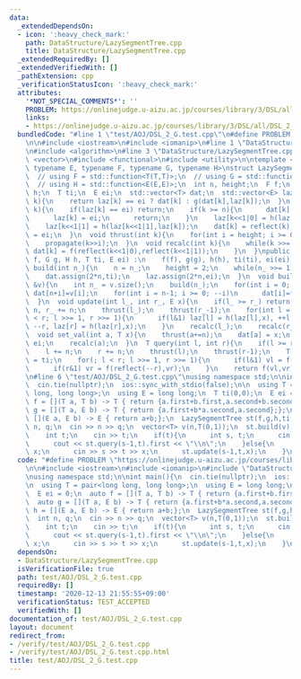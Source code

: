 ```yaml
---
data:
  _extendedDependsOn:
  - icon: ':heavy_check_mark:'
    path: DataStructure/LazySegmentTree.cpp
    title: DataStructure/LazySegmentTree.cpp
  _extendedRequiredBy: []
  _extendedVerifiedWith: []
  _pathExtension: cpp
  _verificationStatusIcon: ':heavy_check_mark:'
  attributes:
    '*NOT_SPECIAL_COMMENTS*': ''
    PROBLEM: https://onlinejudge.u-aizu.ac.jp/courses/library/3/DSL/all/DSL_2_G
    links:
    - https://onlinejudge.u-aizu.ac.jp/courses/library/3/DSL/all/DSL_2_G
  bundledCode: "#line 1 \"test/AOJ/DSL_2_G.test.cpp\"\n#define PROBLEM \"https://onlinejudge.u-aizu.ac.jp/courses/library/3/DSL/all/DSL_2_G\"\
    \n\n#include <iostream>\n#include <iomanip>\n#line 1 \"DataStructure/LazySegmentTree.cpp\"\
    \n#include <algorithm>\n#line 3 \"DataStructure/LazySegmentTree.cpp\"\n#include\
    \ <vector>\n#include <functional>\n#include <utility>\n\ntemplate <typename T,\
    \ typename E, typename F, typename G, typename H>\nstruct LazySegmentTree{\nprivate:\n\
    \  // using F = std::function<T(T,T)>;\n  // using G = std::function<T(T,E)>;\n\
    \  // using H = std::function<E(E,E)>;\n  int n, height;\n  F f;\n  G g;\n  H\
    \ h;\n  T ti;\n  E ei;\n  std::vector<T> dat;\n  std::vector<E> laz;\n  T reflect(int\
    \ k){\n    return laz[k] == ei ? dat[k] : g(dat[k],laz[k]);\n  }\n  void propagate(int\
    \ k){\n    if(laz[k] == ei) return;\n    if(k >= n){\n      dat[k] = reflect(k);\n\
    \      laz[k] = ei;\n      return;\n    }\n    laz[k<<1|0] = h(laz[k<<1|0],laz[k]);\n\
    \    laz[k<<1|1] = h(laz[k<<1|1],laz[k]);\n    dat[k] = reflect(k);\n    laz[k]\
    \ = ei;\n  }\n  void thrust(int k){\n    for(int i = height; i >= 0; --i)\n  \
    \    propagate(k>>i);\n  }\n  void recalc(int k){\n    while(k >>= 1){\n     \
    \ dat[k] = f(reflect(k<<1|0),reflect(k<<1|1));\n    }\n  }\npublic:\n  LazySegmentTree(F\
    \ f, G g, H h, T ti, E ei) :\n    f(f), g(g), h(h), ti(ti), ei(ei) {}\n  void\
    \ build(int n_){\n    n = n_;\n    height = 2;\n    while(n_ >>= 1) ++height;\n\
    \    dat.assign(2*n,ti);\n    laz.assign(2*n,ei);\n  }\n  void build(const std::vector<T>\
    \ &v){\n    int n_ = v.size();\n    build(n_);\n    for(int i = 0; i < n; ++i)\
    \ dat[n+i]=v[i];\n    for(int i = n-1; i >= 0; --i)\n      dat[i]=f(dat[i<<1|0],dat[i<<1|1]);\n\
    \  }\n  void update(int l_, int r_, E x){\n    if(l_ >= r_) return;\n    l_ +=\
    \ n, r_ += n;\n    thrust(l_);\n    thrust(r_-1);\n    for(int l = l_, r = r_;l\
    \ < r; l >>= 1, r >>= 1){\n      if(l&1) laz[l] = h(laz[l],x), ++l;\n      if(r&1)\
    \ --r, laz[r] = h(laz[r],x);\n    }\n    recalc(l_);\n    recalc(r_-1);\n  }\n\
    \  void set_val(int a, T x){\n    thrust(a+=n);\n    dat[a] = x;\n    laz[a] =\
    \ ei;\n    recalc(a);\n  }\n  T query(int l, int r){\n    if(l >= r) return ti;\n\
    \    l += n;\n    r += n;\n    thrust(l);\n    thrust(r-1);\n    T vl = ti, vr\
    \ = ti;\n    for(; l < r; l >>= 1, r >>= 1){\n      if(l&1) vl = f(vl,reflect(l++));\n\
    \      if(r&1) vr = f(reflect(--r),vr);\n    }\n    return f(vl,vr);\n  }\n};\n\
    \n#line 6 \"test/AOJ/DSL_2_G.test.cpp\"\nusing namespace std;\n\nint main(){\n\
    \  cin.tie(nullptr);\n  ios::sync_with_stdio(false);\n\n  using T = pair<long\
    \ long, long long>;\n  using E = long long;\n  T ti(0,0);\n  E ei = 0;\n  auto\
    \ f = [](T a, T b) -> T { return {a.first+b.first,a.second+b.second};};\n  auto\
    \ g = [](T a, E b) -> T { return {a.first+b*a.second,a.second};};\n  auto h =\
    \ [](E a, E b) -> E { return a+b;};\n  LazySegmentTree st(f,g,h,ti,ei);\n  int\
    \ n, q;\n  cin >> n >> q;\n  vector<T> v(n,T(0,1));\n  st.build(v);\n  while(q--){\n\
    \    int t;\n    cin >> t;\n    if(t){\n      int s, t;\n      cin >> s >> t;\n\
    \      cout << st.query(s-1,t).first << \"\\n\";\n    }else{\n      int s, t,\
    \ x;\n      cin >> s >> t >> x;\n      st.update(s-1,t,x);\n    }\n  }\n}\n"
  code: "#define PROBLEM \"https://onlinejudge.u-aizu.ac.jp/courses/library/3/DSL/all/DSL_2_G\"\
    \n\n#include <iostream>\n#include <iomanip>\n#include \"DataStructure/LazySegmentTree.cpp\"\
    \nusing namespace std;\n\nint main(){\n  cin.tie(nullptr);\n  ios::sync_with_stdio(false);\n\
    \n  using T = pair<long long, long long>;\n  using E = long long;\n  T ti(0,0);\n\
    \  E ei = 0;\n  auto f = [](T a, T b) -> T { return {a.first+b.first,a.second+b.second};};\n\
    \  auto g = [](T a, E b) -> T { return {a.first+b*a.second,a.second};};\n  auto\
    \ h = [](E a, E b) -> E { return a+b;};\n  LazySegmentTree st(f,g,h,ti,ei);\n\
    \  int n, q;\n  cin >> n >> q;\n  vector<T> v(n,T(0,1));\n  st.build(v);\n  while(q--){\n\
    \    int t;\n    cin >> t;\n    if(t){\n      int s, t;\n      cin >> s >> t;\n\
    \      cout << st.query(s-1,t).first << \"\\n\";\n    }else{\n      int s, t,\
    \ x;\n      cin >> s >> t >> x;\n      st.update(s-1,t,x);\n    }\n  }\n}\n"
  dependsOn:
  - DataStructure/LazySegmentTree.cpp
  isVerificationFile: true
  path: test/AOJ/DSL_2_G.test.cpp
  requiredBy: []
  timestamp: '2020-12-13 21:55:55+09:00'
  verificationStatus: TEST_ACCEPTED
  verifiedWith: []
documentation_of: test/AOJ/DSL_2_G.test.cpp
layout: document
redirect_from:
- /verify/test/AOJ/DSL_2_G.test.cpp
- /verify/test/AOJ/DSL_2_G.test.cpp.html
title: test/AOJ/DSL_2_G.test.cpp
---
```

